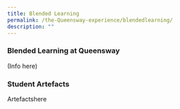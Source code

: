```yaml
---
title: Blended Learning
permalink: /the-Queensway-experience/blendedlearning/
description: ""
---
```

### Blended Learning at Queensway
(Info here)

### Student Artefacts

Artefactshere